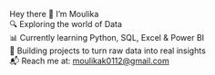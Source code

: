 Hey there 👋 
I’m Moulika  
🔍 Exploring the world of Data  
📊 Currently learning Python, SQL, Excel & Power BI  
🌱 Building projects to turn raw data into real insights  
📬 Reach me at: moulikak0112@gmail.com
